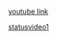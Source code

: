 [youtube link](https://youtu.be/PXW9HaQLB28)

[statusvideo1](https://drive.google.com/file/d/128EoarNwReWSB_OcDuD5O2ag6xebcCVV/view)
